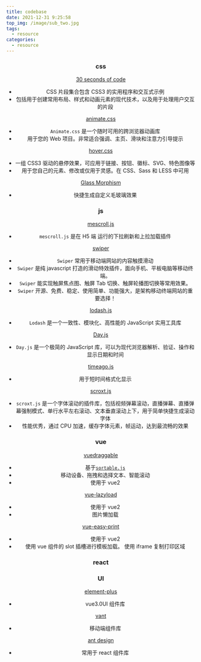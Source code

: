 ```yaml
---
title: codebase
date: 2021-12-31 9:25:58
top_img: /image/sub_two.jpg
tags:
  - resource
categories:
  - resource
---
```


### <center>**css**<center>

[<center>30 seconds of code<center>](https://www.30secondsofcode.org/css/p/1)

- CSS 片段集合包含 CSS3 的实用程序和交互式示例
- 包括用于创建常用布局、样式和动画元素的现代技术，以及用于处理用户交互的片段

<!-- more -->

[<center>animate.css<center>](https://animate.style/)

- `Animate.css` 是一个随时可用的跨浏览器动画库
- 用于您的 Web 项目。非常适合强调、主页、滑块和注意力引导提示

[<center>hover.css<center>](https://ianlunn.github.io/Hover/)

- 一组 CSS3 驱动的悬停效果，可应用于链接、按钮、徽标、SVG、特色图像等
- 用于您自己的元素、修改或仅用于灵感。在 CSS、Sass 和 LESS 中可用

[<center>Glass Morphism<center>](https://glassgenerator.netlify.app/)

- 快捷生成自定义毛玻璃效果

### <center>**js**<center>

[<center>mescroll.js<center>](http://www.mescroll.com/api.html#begin)

- `mescroll.js` 是在 H5 端 运行的下拉刷新和上拉加载插件

[<center>swiper<center>](https://www.swiper.com.cn/)

- `Swiper` 常用于移动端网站的内容触摸滑动
- `Swiper` 是纯 javascript 打造的滑动特效插件，面向手机、平板电脑等移动终端。
- `Swiper` 能实现触屏焦点图、触屏 Tab 切换、触屏轮播图切换等常用效果。
- `Swiper` 开源、免费、稳定、使用简单、功能强大，是架构移动终端网站的重要选择！

[<center>lodash.js<center>](https://www.lodashjs.com/)

- `Lodash` 是一个一致性、模块化、高性能的 JavaScript 实用工具库

[<center>Day.js<center>](https://dayjs.fenxianglu.cn/)

- `Day.js` 是一个极简的 JavaScript 库，可以为现代浏览器解析、验证、操作和显示日期和时间

[<center>timeago.js<center>](https://github.com/hustcc/timeago.js)

- 用于短时间格式化显示

[<center>scroxt.js<center>](https://github.com/chenjianfang/scroxt)

- `scroxt.js` 是一个字体滚动的插件库，包括视频弹幕滚动，直播弹幕、直播弹幕强制模式、单行水平左右滚动、文本垂直滚动上下，用于简单快捷生成滚动字体
- 性能优秀，通过 CPU 加速，缓存字体元素，帧运动，达到最流畅的效果

### <center>**vue**<center>

[<center>vuedraggable<center>](https://www.itxst.com/vue-draggable/tutorial.html)

- 基于[`sortable.js`](https://www.itxst.com/sortablejs/neuinffi.html)
- 移动设备、拖拽和选择文本、智能滚动
- 使用于 vue2

[<center>vue-lazyload<center>](https://www.npmjs.com/package/vue-lazyload)

- 使用于 vue2
- 图片懒加载

[<center>vue-easy-print<center>](https://www.npmjs.com/package/vue-easy-print)

- 使用于 vue2
- 使用 vue 组件的 slot 插槽进行模板加载。 使用 iframe 复制打印区域

### <center>**react**<center>

### <center>**UI**<center>

[<center>element-plus<center>](https://doc-archive.element-plus.org/#/zh-CN)

- vue3.0UI 组件库

[<center>vant<center>](https://youzan.github.io/vant/v3/#/zh-CN)

- 移动端组件库

[<center>ant design<center>](https://ant.design/index-cn)

- 常用于 react 组件库
